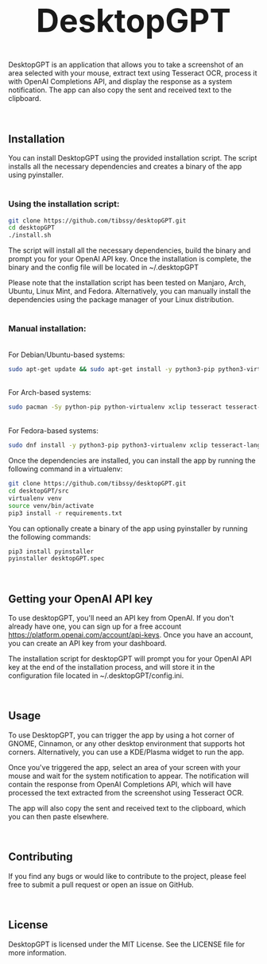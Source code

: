 <h1 style="font-size: 48pt; text-align: center;">DesktopGPT</h1>

DesktopGPT is an application that allows you to take a screenshot of an area selected with your mouse, extract text using Tesseract OCR, process it with OpenAI Completions API, and display the response as a system notification. The app can also copy the sent and received text to the clipboard.

<br>
<h2>Installation</h2>
You can install DesktopGPT using the provided installation script. The script installs all the necessary dependencies and creates a binary of the app using pyinstaller.
<br>
<br>
<h3>Using the installation script:</h3>

```Bash
git clone https://github.com/tibssy/desktopGPT.git
cd desktopGPT
./install.sh
```
The script will install all the necessary dependencies, build the binary and prompt you for your OpenAI API key. Once the installation is complete, the binary and the config file will be located in ~/.desktopGPT

Please note that the installation script has been tested on Manjaro, Arch, Ubuntu, Linux Mint, and Fedora. Alternatively, you can manually install the dependencies using the package manager of your Linux distribution.
<br>
<br>
<h3>Manual installation:</h3>
<br>
For Debian/Ubuntu-based systems:

```bash
sudo apt-get update && sudo apt-get install -y python3-pip python3-virtualenv binutils xclip tesseract-ocr
```
<br>
For Arch-based systems:

```bash
sudo pacman -Sy python-pip python-virtualenv xclip tesseract tesseract-data-eng
```
<br>
For Fedora-based systems:

```bash
sudo dnf install -y python3-pip python3-virtualenv xclip tesseract-langpack-eng
```

Once the dependencies are installed, you can install the app by running the following command in a virtualenv:

```bash
git clone https://github.com/tibssy/desktopGPT.git
cd desktopGPT/src
virtualenv venv
source venv/bin/activate
pip3 install -r requirements.txt
```

You can optionally create a binary of the app using pyinstaller by running the following commands:

```bash
pip3 install pyinstaller
pyinstaller desktopGPT.spec
```

<br>
<h2>Getting your OpenAI API key</h2>

To use desktopGPT, you'll need an API key from OpenAI. If you don't already have one, you can sign up for a free account https://platform.openai.com/account/api-keys. Once you have an account, you can create an API key from your dashboard.

The installation script for desktopGPT will prompt you for your OpenAI API key at the end of the installation process, and will store it in the configuration file located in ~/.desktopGPT/config.ini. 


<br>
<h2>Usage</h2>
To use DesktopGPT, you can trigger the app by using a hot corner of GNOME, Cinnamon, or any other desktop environment that supports hot corners. Alternatively, you can use a KDE/Plasma widget to run the app.

Once you've triggered the app, select an area of your screen with your mouse and wait for the system notification to appear. The notification will contain the response from OpenAI Completions API, which will have processed the text extracted from the screenshot using Tesseract OCR.

The app will also copy the sent and received text to the clipboard, which you can then paste elsewhere.

<br>
<h2>Contributing</h2>

If you find any bugs or would like to contribute to the project, please feel free to submit a pull request or open an issue on GitHub.

<br>
<h2>License</h2>

DesktopGPT is licensed under the MIT License. See the LICENSE file for more information.
